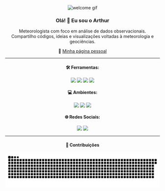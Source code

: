 <div align="center">
  <img height="120" src="https://media.giphy.com/media/M9gbBd9nbDrOTu1Mqx/giphy.gif" alt="welcome gif"/>
</div>

<h3 align="center">Olá! 👋 Eu sou o Arthur</h3>

<p align="center">
  Meteorologista com foco em análise de dados observacionais. <br>
  Compartilho códigos, ideias e visualizações voltadas à meteorologia e geociências.
</p>

<p align="center">
  🔗 <a href="https://arthurwduart.github.io/arthur-duarte.github.io/">Minha página pessoal</a>
</p>

---

<h4 align="center">🛠️ Ferramentas:</h4>

<p align="center">
  <a href="https://www.python.org/" target="_blank"><img src="https://cdn.jsdelivr.net/gh/devicons/devicon/icons/python/python-original.svg" width="35"/></a>
  <a href="https://www.r-project.org/" target="_blank"><img src="https://cdn.jsdelivr.net/gh/devicons/devicon/icons/r/r-original.svg" width="35"/></a>
  <a href="https://www.gnu.org/software/bash/" target="_blank"><img src="https://cdn.jsdelivr.net/gh/devicons/devicon/icons/bash/bash-original.svg" width="35"/></a>
  <a href="https://git-scm.com/" target="_blank"><img src="https://cdn.jsdelivr.net/gh/devicons/devicon/icons/git/git-original.svg" width="35"/></a>
</p>

<h4 align="center">💻 Ambientes:</h4>

<p align="center">
  <a href="https://code.visualstudio.com/" target="_blank"><img src="https://cdn.jsdelivr.net/gh/devicons/devicon/icons/vscode/vscode-original.svg" width="35"/></a>
  <a href="https://www.linux.org/" target="_blank"><img src="https://cdn.jsdelivr.net/gh/devicons/devicon/icons/linux/linux-original.svg" width="35"/></a>
  <a href="https://jupyter.org/" target="_blank"><img src="https://upload.wikimedia.org/wikipedia/commons/3/38/Jupyter_logo.svg" width="35"/></a>
</p>

<h4 align="center">🌐 Redes Sociais:</h4>

<p align="center">
  <a href="https://www.instagram.com/arthurwduarte" target="_blank"><img src="https://raw.githubusercontent.com/rahuldkjain/github-profile-readme-generator/master/src/images/icons/Social/instagram.svg" height="35"/></a>
  <a href="https://www.linkedin.com/in/arthurwduarte" target="_blank"><img src="https://raw.githubusercontent.com/rahuldkjain/github-profile-readme-generator/master/src/images/icons/Social/linked-in-alt.svg" height="35"/></a>
</p>

---

<h4 align="center">🐍 Contribuições</h4>

<p align="center">
  <img src="https://github.com/arthurwduart/arthurwduart/blob/output/github-contribution-grid-snake.svg" alt="Snake animation" />
</p>
